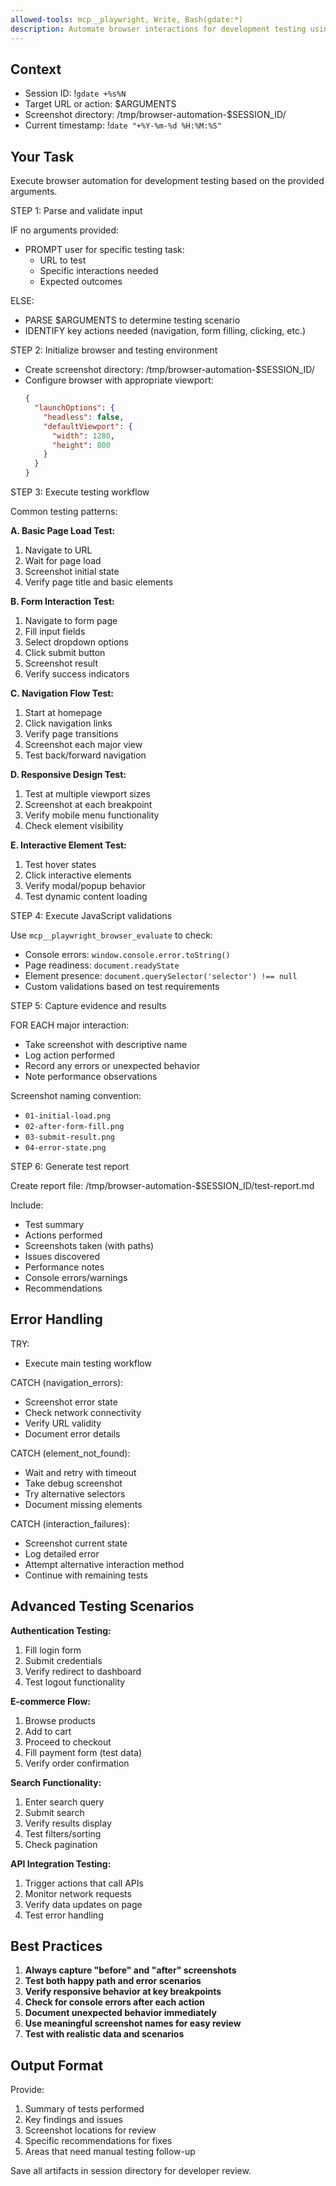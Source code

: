 ```yaml
---
allowed-tools: mcp__playwright, Write, Bash(gdate:*)
description: Automate browser interactions for development testing using Puppeteer MCP
---
```


## Context

- Session ID: !`gdate +%s%N`
- Target URL or action: $ARGUMENTS
- Screenshot directory: /tmp/browser-automation-$SESSION_ID/
- Current timestamp: !`date "+%Y-%m-%d %H:%M:%S"`

## Your Task

Execute browser automation for development testing based on the provided arguments.

STEP 1: Parse and validate input

IF no arguments provided:

- PROMPT user for specific testing task:
  - URL to test
  - Specific interactions needed
  - Expected outcomes

ELSE:

- PARSE $ARGUMENTS to determine testing scenario
- IDENTIFY key actions needed (navigation, form filling, clicking, etc.)

STEP 2: Initialize browser and testing environment

- Create screenshot directory: /tmp/browser-automation-$SESSION_ID/
- Configure browser with appropriate viewport:
  ```json
  {
    "launchOptions": {
      "headless": false,
      "defaultViewport": {
        "width": 1280,
        "height": 800
      }
    }
  }
  ```

STEP 3: Execute testing workflow

Common testing patterns:

**A. Basic Page Load Test:**

1. Navigate to URL
2. Wait for page load
3. Screenshot initial state
4. Verify page title and basic elements

**B. Form Interaction Test:**

1. Navigate to form page
2. Fill input fields
3. Select dropdown options
4. Click submit button
5. Screenshot result
6. Verify success indicators

**C. Navigation Flow Test:**

1. Start at homepage
2. Click navigation links
3. Verify page transitions
4. Screenshot each major view
5. Test back/forward navigation

**D. Responsive Design Test:**

1. Test at multiple viewport sizes
2. Screenshot at each breakpoint
3. Verify mobile menu functionality
4. Check element visibility

**E. Interactive Element Test:**

1. Test hover states
2. Click interactive elements
3. Verify modal/popup behavior
4. Test dynamic content loading

STEP 4: Execute JavaScript validations

Use `mcp__playwright_browser_evaluate` to check:

- Console errors: `window.console.error.toString()`
- Page readiness: `document.readyState`
- Element presence: `document.querySelector('selector') !== null`
- Custom validations based on test requirements

STEP 5: Capture evidence and results

FOR EACH major interaction:

- Take screenshot with descriptive name
- Log action performed
- Record any errors or unexpected behavior
- Note performance observations

Screenshot naming convention:

- `01-initial-load.png`
- `02-after-form-fill.png`
- `03-submit-result.png`
- `04-error-state.png`

STEP 6: Generate test report

Create report file: /tmp/browser-automation-$SESSION_ID/test-report.md

Include:

- Test summary
- Actions performed
- Screenshots taken (with paths)
- Issues discovered
- Performance notes
- Console errors/warnings
- Recommendations

## Error Handling

TRY:

- Execute main testing workflow

CATCH (navigation_errors):

- Screenshot error state
- Check network connectivity
- Verify URL validity
- Document error details

CATCH (element_not_found):

- Wait and retry with timeout
- Take debug screenshot
- Try alternative selectors
- Document missing elements

CATCH (interaction_failures):

- Screenshot current state
- Log detailed error
- Attempt alternative interaction method
- Continue with remaining tests

## Advanced Testing Scenarios

**Authentication Testing:**

1. Fill login form
2. Submit credentials
3. Verify redirect to dashboard
4. Test logout functionality

**E-commerce Flow:**

1. Browse products
2. Add to cart
3. Proceed to checkout
4. Fill payment form (test data)
5. Verify order confirmation

**Search Functionality:**

1. Enter search query
2. Submit search
3. Verify results display
4. Test filters/sorting
5. Check pagination

**API Integration Testing:**

1. Trigger actions that call APIs
2. Monitor network requests
3. Verify data updates on page
4. Test error handling

## Best Practices

1. **Always capture "before" and "after" screenshots**
2. **Test both happy path and error scenarios**
3. **Verify responsive behavior at key breakpoints**
4. **Check for console errors after each action**
5. **Document unexpected behavior immediately**
6. **Use meaningful screenshot names for easy review**
7. **Test with realistic data and scenarios**

## Output Format

Provide:

1. Summary of tests performed
2. Key findings and issues
3. Screenshot locations for review
4. Specific recommendations for fixes
5. Areas that need manual testing follow-up

Save all artifacts in session directory for developer review.
